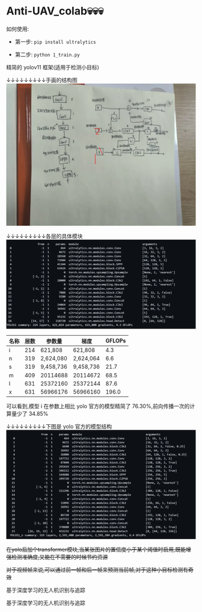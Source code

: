 # Anti-UAV_colab💀💀💀

如何使用:  

- 第一步: ```pip install ultralytics```
* 第二步: ```python 1_train.py```

精简的 yolov11 框架(适用于检测小目标)

↓↓↓↓↓↓↓↓↓手画的结构图
![哈哈哈](image.png)

↓↓↓↓↓↓↓↓↓各层的具体模块
![alt text](image-1.png)

| 名称 |层数|参数量|梯度|GFLOPs
|-----|---|--------|--------|------
|     i|214|621,808|621,808|4.3
|     n|319|2,624,080|2,624,064|6.6
|     s|319|9,458,736|9,458,736|21.7
|     m|409|20114688|20114672|68.5
|     l|631|25372160|25372144|87.6
|     x|631|56966176|56966160|196.0

可以看到,模型 i 在参数上相比 yolo 官方的模型精简了 76.30%,前向传播一次的计算量少了 34.85%

↓↓↓↓↓↓↓↓↓下图是 yolo 官方的模型结构
![alt text](image-2.png)

~~在yolo后加个transformer模块,当某张图片的置信度小于某个阈值时启用,既能增强检测准确度,又能在不需要的时候节约资源~~

~~对于视频帧来说,可以通过前一帧和后一帧来预测当前帧,对于这种小目标检测有奇效~~

基于深度学习的无人机识别与追踪

基于深度学习的无人机识别与追踪

